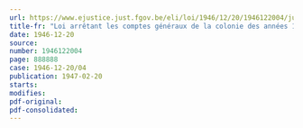```yaml
---
url: https://www.ejustice.just.fgov.be/eli/loi/1946/12/20/1946122004/justel
title-fr: "Loi arrêtant les comptes généraux de la colonie des années 1935 et 1936 et contenant le règlement définitif des budgets des exercices 1934 et 1935"
date: 1946-12-20
source:
number: 1946122004
page: 888888
case: 1946-12-20/04
publication: 1947-02-20
starts:
modifies:
pdf-original:
pdf-consolidated:
---
```


